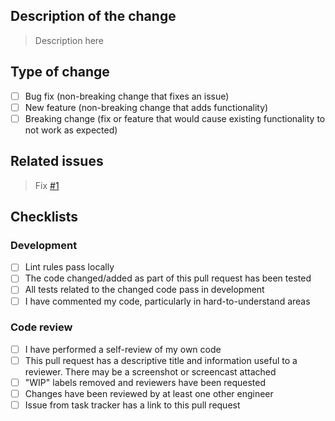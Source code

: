 ## Description of the change

> Description here

## Type of change
- [ ] Bug fix (non-breaking change that fixes an issue)
- [ ] New feature (non-breaking change that adds functionality)
- [ ] Breaking change (fix or feature that would cause existing functionality to not work as expected)

## Related issues

> Fix [#1]() 

## Checklists

### Development

- [ ] Lint rules pass locally
- [ ] The code changed/added as part of this pull request has been tested
- [ ] All tests related to the changed code pass in development
- [ ] I have commented my code, particularly in hard-to-understand areas

### Code review 

- [ ] I have performed a self-review of my own code
- [ ] This pull request has a descriptive title and information useful to a reviewer. There may be a screenshot or screencast attached
- [ ] "WIP" labels removed and reviewers have been requested
- [ ] Changes have been reviewed by at least one other engineer
- [ ] Issue from task tracker has a link to this pull request
